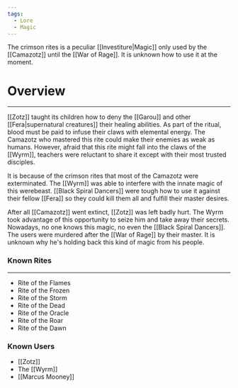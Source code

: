```yaml
---
tags:
  - Lore
  - Magic
---
```

The crimson rites is a peculiar [[Investiture|Magic]] only used by the [[Camazotz]] until the [[War of Rage]]. It is unknown how to use it at the moment.
# Overview
---
[[Zotz]] taught its children how to deny the [[Garou]] and other [[Fera|supernatural creatures]] their healing abilities. As part of the ritual, blood must be paid to infuse their claws with elemental energy. The Camazotz who mastered this rite could make their enemies as weak as humans. However, afraid that this rite might fall into the claws of the [[Wyrm]], teachers were reluctant to share it except with their most trusted disciples.

It is because of the crimson rites that most of the Camazotz were exterminated. The [[Wyrm]] was able to interfere with the innate magic of this werebeast. [[Black Spiral Dancers]] were tough how to use it against their fellow [[Fera]] so they could kill them all and fulfill their master desires.

After all [[Camazotz]] went extinct, [[Zotz]] was left badly hurt. The Wyrm took advantage of this opportunity to seize him and take away their secrets. Nowadays, no one knows this magic, no even the [[Black Spiral Dancers]]. The users were murdered after the [[War of Rage]] by their master. It is unknown why he's holding back this kind of magic from his people.

### Known Rites
---
- Rite of the Flames
- Rite of the Frozen
- Rite of the Storm
- Rite of the Dead
- Rite of the Oracle
- Rite of the Roar
- Rite of the Dawn
### Known Users

- [[Zotz]]
- The [[Wyrm]]
- [[Marcus Mooney]]